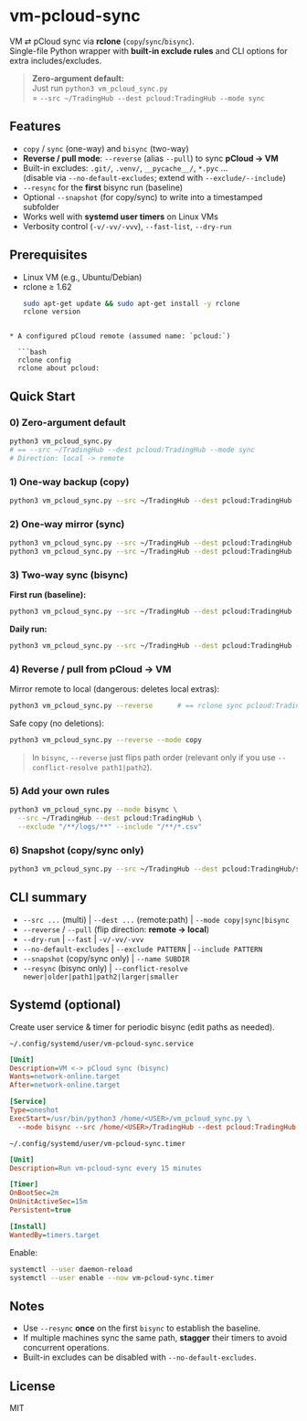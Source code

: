 # vm-pcloud-sync

VM ⇄ pCloud sync via **rclone** (`copy`/`sync`/`bisync`).  
Single-file Python wrapper with **built-in exclude rules** and CLI options for extra includes/excludes.

> **Zero-argument default:**  
> Just run `python3 vm_pcloud_sync.py`  
> = `--src ~/TradingHub --dest pcloud:TradingHub --mode sync`

## Features
- `copy` / `sync` (one-way) and `bisync` (two-way)
- **Reverse / pull mode**: `--reverse` (alias `--pull`) to sync **pCloud → VM**
- Built-in excludes: `.git/`, `.venv/`, `__pycache__/`, `*.pyc` …  
  (disable via `--no-default-excludes`; extend with `--exclude/--include`)
- `--resync` for the **first** bisync run (baseline)
- Optional `--snapshot` (for copy/sync) to write into a timestamped subfolder
- Works well with **systemd user timers** on Linux VMs
- Verbosity control (`-v/-vv/-vvv`), `--fast-list`, `--dry-run`

## Prerequisites
- Linux VM (e.g., Ubuntu/Debian)
- rclone ≥ 1.62  
  ```bash
  sudo apt-get update && sudo apt-get install -y rclone
  rclone version
```

* A configured pCloud remote (assumed name: `pcloud:`)

  ```bash
  rclone config
  rclone about pcloud:
  ```

## Quick Start

### 0) Zero-argument default

```bash
python3 vm_pcloud_sync.py
# == --src ~/TradingHub --dest pcloud:TradingHub --mode sync
# Direction: local -> remote
```

### 1) One-way backup (copy)

```bash
python3 vm_pcloud_sync.py --src ~/TradingHub --dest pcloud:TradingHub --mode copy
```

### 2) One-way mirror (sync)

```bash
python3 vm_pcloud_sync.py --src ~/TradingHub --dest pcloud:TradingHub --mode sync -n   # dry-run
python3 vm_pcloud_sync.py --src ~/TradingHub --dest pcloud:TradingHub --mode sync
```

### 3) Two-way sync (bisync)

**First run (baseline):**

```bash
python3 vm_pcloud_sync.py --src ~/TradingHub --dest pcloud:TradingHub --mode bisync --resync
```

**Daily run:**

```bash
python3 vm_pcloud_sync.py --src ~/TradingHub --dest pcloud:TradingHub --mode bisync
```

### 4) **Reverse / pull from pCloud → VM**

Mirror remote to local (dangerous: deletes local extras):

```bash
python3 vm_pcloud_sync.py --reverse      # == rclone sync pcloud:TradingHub ~/TradingHub
```

Safe copy (no deletions):

```bash
python3 vm_pcloud_sync.py --reverse --mode copy
```

> In `bisync`, `--reverse` just flips path order (relevant only if you use `--conflict-resolve path1|path2`).

### 5) Add your own rules

```bash
python3 vm_pcloud_sync.py --mode bisync \
  --src ~/TradingHub --dest pcloud:TradingHub \
  --exclude "/**/logs/**" --include "/**/*.csv"
```

### 6) Snapshot (copy/sync only)

```bash
python3 vm_pcloud_sync.py --src ~/TradingHub --dest pcloud:TradingHub/snapshots --snapshot
```

## CLI summary

* `--src ...` (multi) | `--dest ...` (remote\:path) | `--mode copy|sync|bisync`
* `--reverse` / `--pull` (flip direction: **remote → local**)
* `--dry-run` | `--fast` | `-v/-vv/-vvv`
* `--no-default-excludes` | `--exclude PATTERN` | `--include PATTERN`
* `--snapshot` (copy/sync only) | `--name SUBDIR`
* `--resync` (bisync only) | `--conflict-resolve newer|older|path1|path2|larger|smaller`

## Systemd (optional)

Create user service & timer for periodic bisync (edit paths as needed).

`~/.config/systemd/user/vm-pcloud-sync.service`

```ini
[Unit]
Description=VM <-> pCloud sync (bisync)
Wants=network-online.target
After=network-online.target

[Service]
Type=oneshot
ExecStart=/usr/bin/python3 /home/<USER>/vm_pcloud_sync.py \
  --mode bisync --src /home/<USER>/TradingHub --dest pcloud:TradingHub
```

`~/.config/systemd/user/vm-pcloud-sync.timer`

```ini
[Unit]
Description=Run vm-pcloud-sync every 15 minutes

[Timer]
OnBootSec=2m
OnUnitActiveSec=15m
Persistent=true

[Install]
WantedBy=timers.target
```

Enable:

```bash
systemctl --user daemon-reload
systemctl --user enable --now vm-pcloud-sync.timer
```

## Notes

* Use `--resync` **once** on the first `bisync` to establish the baseline.
* If multiple machines sync the same path, **stagger** their timers to avoid concurrent operations.
* Built-in excludes can be disabled with `--no-default-excludes`.

## License

MIT

